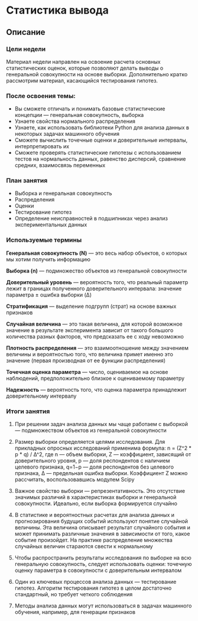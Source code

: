 # Статистика вывода
## Описание

### Цели недели

Материал недели направлен на освоение расчета основных статистических оценок, которые позволяют делать выводы о генеральной совокупности на основе выборки. Дополнительно кратко рассмотрим материал, касающийся тестирования гипотез.

### После освоения темы:
- Вы сможете отличать и понимать базовые статистические концепции — генеральная совокупность, выборка
- Узнаете свойства нормального распределения
- Узнаете, как использовать библиотеки Python для анализа данных в некоторых задачах машинного обучения
- Сможете вычислить точечные оценки и доверительные интервалы, интерпретировать их
- Сможете проверять статистические гипотезы с использованием тестов на нормальность данных, равенство дисперсий, сравнение средних, взаимосвязь переменных

### План занятия
- Выборка и генеральная совокупность
- Распределения
- Оценки
- Тестирование гипотез
- Определение неисправностей в подшипниках через анализ экспериментальных данных

### Используемые термины

__Генеральная совокупность (N)__ — это весь набор объектов, о которых мы хотим получить информацию

__Выборка (n)__ — подмножество объектов из генеральной совокупности

__Доверительный уровень__ — вероятность того, что реальный параметр лежит в границах полученного доверительного интервала: значение параметра ± ошибка выборки (Δ)

__Стратификация__ — выделение подгрупп (страт) на основе важных признаков

__Случайная величина__ — это такая величина, для которой возможное значение в результате эксперимента зависит от такого большого количества разных факторов, что предсказать ее с ходу невозможно

__Плотность распределения__ — это взаимоотношение между значением величины и вероятностью того, что величина примет именно это значение (первая производная от ее функции распределения)

__Точечная оценка параметра__ — число, оцениваемое на основе наблюдений, предположительно близкое к оцениваемому параметру

__Надежность__ — вероятность того, что оценка параметра принадлежит доверительному интервалу

### Итоги занятия
1. При решении задач анализа данных мы чаще работаем с выборкой — подмножеством объектов из генеральной совокупности


2. Размер выборки определяется целями исследования. Для прикладных опросных исследований применима формула: n = (Z^2 * p * q) / Δ^2, где n — объем выборки, Z — коэффициент, зависящий от доверительного уровня, p — доля респондентов с наличием целевого признака, q=1−p — доля респондентов без целевого признака, Δ — предельная ошибка выборки. Коэффициент Z можно рассчитать, воспользовавшись модулем Scipy


3. Важное свойство выборки — репрезентативность. Это отсутствие значимых различий в характеристиках выборки и генеральной совокупности. Идеально, если выборка формируется случайно


4. В статистике и вероятностных расчетах для анализа данных и прогнозирования будущих событий используют понятие случайной величины. Эта величина описывает результат случайного события и может принимать различные значения в зависимости от того, какое событие произойдет. На практике распределение множества случайных величин стараются свести к нормальному


5. Чтобы распространить результаты исследования по выборке на всю генеральную совокупность, следует использовать оценки: точечную оценку параметра в совокупности с доверительным интервалом


6. Один из ключевых процессов анализа данных — тестирование гипотез. Алгоритм тестирования гипотез в целом достаточно стандартный, но требует четкого соблюдения


7. Методы анализа данных могут использоваться в задачах машинного обучения, например, для генерации признаков